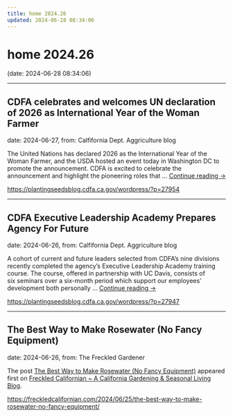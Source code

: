 ```yaml
---
title: home 2024.26
updated: 2024-06-28 08:34:06
---
```


# home 2024.26

(date: 2024-06-28 08:34:06)

---

## ​CDFA celebrates and welcomes UN declaration of 2026 as International Year of the Woman Farmer

date: 2024-06-27, from: Calfifornia Dept. Aggriculture blog

The United Nations has declared&#160;2026 as the International Year of the Woman Farmer, and the USDA hosted an event today in Washington DC to promote the announcement. CDFA is excited to celebrate the announcement and highlight the pioneering roles that &#8230; <a href="https://plantingseedsblog.cdfa.ca.gov/wordpress/?p=27954">Continue reading <span class="meta-nav">&#8594;</span></a> 

<https://plantingseedsblog.cdfa.ca.gov/wordpress/?p=27954>

---

## CDFA Executive Leadership Academy Prepares Agency For Future

date: 2024-06-26, from: Calfifornia Dept. Aggriculture blog

A cohort of current and future leaders&#160;selected from CDFA’s nine divisions recently completed the agency’s Executive Leadership Academy training course. The course, offered in partnership with UC Davis, consists of six&#160;seminars&#160;over a six-month period&#160;which support our employees’ development both personally &#8230; <a href="https://plantingseedsblog.cdfa.ca.gov/wordpress/?p=27947">Continue reading <span class="meta-nav">&#8594;</span></a> 

<https://plantingseedsblog.cdfa.ca.gov/wordpress/?p=27947>

---

## The Best Way to Make Rosewater (No Fancy Equipment)

date: 2024-06-26, from: The Freckled Gardener

<p>The post <a href="https://freckledcalifornian.com/2024/06/25/the-best-way-to-make-rosewater-no-fancy-equipment/">The Best Way to Make Rosewater (No Fancy Equipment)</a> appeared first on <a href="https://freckledcalifornian.com">Freckled Californian ~ A California Gardening &amp; Seasonal Living Blog</a>.</p>
 

<https://freckledcalifornian.com/2024/06/25/the-best-way-to-make-rosewater-no-fancy-equipment/>

